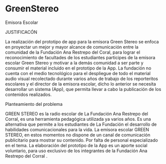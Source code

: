 # GreenStereo
Emisora Escolar

JUSTIFICACÓN 

La realización del prototipo de app para la emisora Green Stereo se enfoca en proyectar un mejor y mayor alcance de comunicación entre la comunidad de la Fundación Ana Restrepo del Coral, para lograr el reconocimiento de facultades de los estudiantes participes de la emisora escolar Green Stereo y motivar a la demás comunidad a ser parte y consumir el material incluido en el prototipo de la App.
La fundación no cuenta con el medio tecnológico para el despliegue de todo el material audio visual recolectado durante varios años de trabajo de los reporteritos escolares y el director de la emisora escolar, dicho lo anterior se necesita desarrollar un sistema (App), que permita llevar a cabo la publicación de los contenidos realizados.

Planteamiento del problema

GREEN STEREO es la radio escolar de La Fundación Ana Restrepo del Corral, es una herramienta pedagógica utilizada ya varios años. Es una alternativa que permite a los estudiantes de La Fundación el desarrollo de habilidades comunicacionales para la vida. 
La emisora escolar GREEN STEREO, en estos momentos no dispone de un canal de comunicación publicitario para mostrar su contenido. Por falta de personal especializado en el tema. La elaboración del prototipo de la App es un aporte social voluntario, para uso exclusivo de los integrantes de la Fundación Ana Restrepo del Corral .





